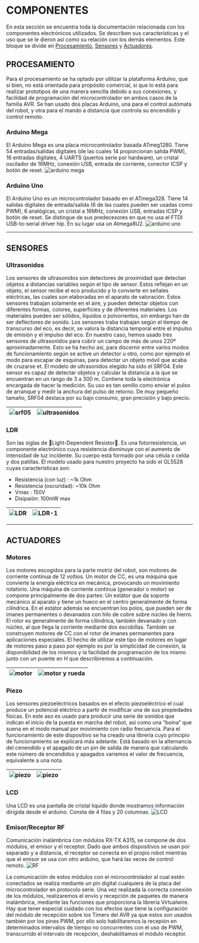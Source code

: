 # COMPONENTES
En esta sección se encuentra toda la documentación relacionada con los componentes electrónicos utilizados. Se describen sus características y el uso que se le dieron así como su relación con los demás elementos. Este bloque se divide en [Procesamiento](#procesamiento), [Sensores](#sensores) y [Actuadores](#actuadores).

## PROCESAMIENTO
Para el procesamiento se ha optado por utilizar la plataforma Arduino, que si bien, no está orientada para propósito comercial, si que lo está para realizar prototipos de una manera sencilla debido a sus conexiones, y facilidad de programación del microcontrolador en ambos casos de la familia AVR. Se han usado dos placas Arduino, una para el control autómata del robot, y otra para el mando a distancia que controla su encendido y control remoto.

### Arduino Mega
El Arduino Mega es una placa microcontrolador basada ATmeg1280. Tiene 54 entradas/salidas digitales (de las cuales 14 proporcionan salida PWM), 16 entradas digitales, 4 UARTS (puertos serie por hardware), un cristal oscilador de 16MHz, conexión USB, entrada de corriente, conector ICSP y botón de reset.
![arduino mega](../images/components/arduino-mega.png)

### Arduino Uno
El Arduino Uno es un microcontrolador basado en el ATmega328. Tiene 14 salidas digitales de entrada/salida (6 de las cuales pueden ser usadas como PWM), 6 analógicas, un cristal a 16MHz, conexión USB, entradas ICSP y botón de reset. Se distingue de sus predecesores en que no usa el FTDI USB-to-serial driver hip. En su lugar usa un Atmega8U2.
![arduino uno](../images/components/arduino-uno.png)

---

## SENSORES

### Ultrasonidos
Los sensores de ultrasonidos son detectores de proximidad que detectan objetos a distancias variables según el tipo de sensor. Estos reflejan en un objeto, el sensor recibe el eco producido y lo convierte en señales eléctricas, las cuales son elaboradas en el aparato de valoración. Estos sensores trabajan solamente en el aire, y pueden detectar objetos con diferentes formas, colores, superficies y de diferentes materiales. Los materiales pueden ser sólidos, líquidos o polvorientos, sin embargo han de ser deflectores de sonido. Los sensores traba trabajan según el tiempo de transcurso del eco, es decir, se valora la distancia temporal entre el impulso de emisión y el impulso del eco. En nuestro caso, hemos usado tres sensores de ultrasonidos para cubrir un campo de más de unos 220º aproximadamente. Esto se ha hecho así, para discernir entre varios modos de funcionamiento según se active un detector u otro, como por ejemplo el modo para escapar de esquinas, para detectar un objeto móvil que acaba de cruzarse et. El modelo de ultrasonidos elegido ha sido el SRF04. Este sensor es capaz de detectar objetos y calcular la distancia a la que se encuentran en un rango de 3 a 300 m. Contiene toda la electrónica encargada de hacer la medición. Su uso es tan senillo como enviar el pulso de arranque y medir la anchura del pulso de retorno. De muy pequeño tamaño, SRF04 destaca por su bajo consumo, gran precisión y bajo precio.

| ![srf05](../images/components/srf05.png) | ![ultrasonidos](../images/components/ultrasonidos.png)  |
|:---:|:---:|

### LDR
Son las siglas de Light-Dependent Resistor. Es una fotorresistencia, un componente electrónico cuya resistencia disminuye con el aumento de intensidad de luz incidente. Su cuerpo está formado por una célula o celda y dos patillas. El modelo usado para nuestro proyecto ha sido el GL5528 cuyas características son:
+ Resistencia (con luz) : ~1k Ohm
+ Resistencia (oscuridad): ~10k Ohm
+ Vmax : 150V
+ Disipaión: 100mW max

| ![LDR](../images/components/LDR.png) | ![LDR-1](../images/components/LDR-1.png)  |
|:---:|:---:|

---

## ACTUADORES

### Motores
Los motores escogidos para la parte motriz del robot, son motores de corriente continua de 12 voltios. Un motor de CC, es una máquina que convierte la energía eléctrica en mecánica, provocando un movimiento rotatorio. Una máquina de corriente continua (generador o motor) se compone principalmente de dos partes: Un estátor que da soporte mecánico al aparato y tiene un hueco en el centro generalmente de forma cilíndrica. En el estátor además se encuentran los polos, que pueden ser de imanes permanentes o devanados con hilo de cobre sobre núcleo de hierro. El rotor es generalmente de forma cilíndrica, también devanado y con núcleo, al que llega la corriente mediante dos escobillas. También se construyen motores de CC con el rotor de imanes permanentes para aplicaciones especiales. El hecho de utilizar este tipo de motores en lugar de motores paso a paso por ejemplo es por la simplicidad de conexión, la disponibilidad de los mismos y la facilidad de programación de los mismo junto con un puente en H que describiremos a continuación.

| ![motor](../images/components/motor.png) | ![motor y rueda](../images/components/motor-1.png)  |
|:---:|:---:|

### Piezo
Los sensores piezoeléctricos basados en el efecto piezoeléctrico el cual produce un potencial eléctrico a partir de modificar una de sus propiedades físicas. En este aso es usado para producir una serie de sonidos que indican el inicio de la puesta en marcha del robot, así como una “boina” que suena en el modo manual por movimiento con radio frecuencia.
Para el funcionamiento de este dispositivo se ha creado una librería cuyo principio de funcionamiento se explicará más adelante. Está basado en la alternancia del cenendido y el apagado de un pin de salida de manera que calculando este número de encendidos y apagados variemos el valor de frecuencia, equivalente a una nota.

| ![piezo](../images/components/piezo-1.png) | ![piezo](../images/components/piezo.png)  |
|:---:|:---:|

### LCD
Una LCD es una pantalla de cristal líquido donde mostramos información dirigida desde el arduino. Consta de 4 filas y 20 columnas.
![LCD](../images/components/LCD.png)

### Emisor/Receptor RF
Comunicación inalámbrica con módulos RX-TX A315, se compone de dos módulos, el emisor y el receptor. Dado que ambos dispositivos se usan por separado y a distancia, el receptor se conecta en el propio robot mientras que el emisor se usa con otro arduino, que hará las veces de control remoto.
![RF](../images/components/RF.png)

La comunicación de estos módulos con el microcontrolador al cual estén conectados se realiza mediante un pin digital cualquiera de la placa del microcontrolador en protocolo serie. Una vez realizada la correcta conexión de los módulos, realizaremos el envío y recepción de paquetes de manera inalámbrica, mediante las funciones que proporciona la librería Virtualwire. Hay que tener especial cuidado con los efectos que tiene la configuración del módulo de recepción sobre los Timers del AVR ya que estos son usados también por los pines PWM, por ello solo habilitaremos la recepión en determinados intervalos de tiempo no concurrentes con el uso de PWM, transcurrido el intervalo de recepción, deshabilitamos el módulo receptor.
